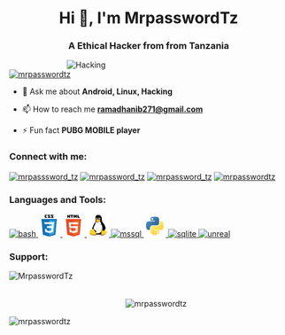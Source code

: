 <h1 align="center">Hi 👋, I'm MrpasswordTz</h1>
<h3 align="center">A Ethical Hacker from from Tanzania</h3>
<img align="right" alt="Hacking" width="400" src="https://raw.githubusercontent.com/TheDudeThatCode/TheDudeThatCode/master/Assets/Developer.gif">

<p align="left"> <a href="https://github.com/ryo-ma/github-profile-trophy"><img src="https://github-profile-trophy.vercel.app/?username=mrpasswordtz" alt="mrpasswordtz" /></a> </p>

- 💬 Ask me about **Android, Linux, Hacking**

- 📫 How to reach me **ramadhanib271@gmail.com**

- ⚡ Fun fact **PUBG MOBILE player**

<h3 align="left">Connect with me:</h3>
<p align="left">
<a href="https://twitter.com/mrpasssword_tz" target="blank"><img align="center" src="https://raw.githubusercontent.com/rahuldkjain/github-profile-readme-generator/master/src/images/icons/Social/twitter.svg" alt="mrpasssword_tz" height="30" width="40" /></a>
<a href="https://fb.com/mrpassword_tz" target="blank"><img align="center" src="https://raw.githubusercontent.com/rahuldkjain/github-profile-readme-generator/master/src/images/icons/Social/facebook.svg" alt="mrpassword_tz" height="30" width="40" /></a>
<a href="https://instagram.com/mrpassword_tz" target="blank"><img align="center" src="https://raw.githubusercontent.com/rahuldkjain/github-profile-readme-generator/master/src/images/icons/Social/instagram.svg" alt="mrpassword_tz" height="30" width="40" /></a>
<a href="https://discord.gg/mrpasswordtz" target="blank"><img align="center" src="https://raw.githubusercontent.com/rahuldkjain/github-profile-readme-generator/master/src/images/icons/Social/discord.svg" alt="mrpasswordtz" height="30" width="40" /></a>
</p>

<h3 align="left">Languages and Tools:</h3>
<p align="left"> <a href="https://www.gnu.org/software/bash/" target="_blank" rel="noreferrer"> <img src="https://www.vectorlogo.zone/logos/gnu_bash/gnu_bash-icon.svg" alt="bash" width="40" height="40"/> </a> <a href="https://www.w3schools.com/css/" target="_blank" rel="noreferrer"> <img src="https://raw.githubusercontent.com/devicons/devicon/master/icons/css3/css3-original-wordmark.svg" alt="css3" width="40" height="40"/> </a> <a href="https://www.w3.org/html/" target="_blank" rel="noreferrer"> <img src="https://raw.githubusercontent.com/devicons/devicon/master/icons/html5/html5-original-wordmark.svg" alt="html5" width="40" height="40"/> </a> <a href="https://www.linux.org/" target="_blank" rel="noreferrer"> <img src="https://raw.githubusercontent.com/devicons/devicon/master/icons/linux/linux-original.svg" alt="linux" width="40" height="40"/> </a> <a href="https://www.microsoft.com/en-us/sql-server" target="_blank" rel="noreferrer"> <img src="https://www.svgrepo.com/show/303229/microsoft-sql-server-logo.svg" alt="mssql" width="40" height="40"/> </a> <a href="https://www.python.org" target="_blank" rel="noreferrer"> <img src="https://raw.githubusercontent.com/devicons/devicon/master/icons/python/python-original.svg" alt="python" width="40" height="40"/> </a> <a href="https://www.sqlite.org/" target="_blank" rel="noreferrer"> <img src="https://www.vectorlogo.zone/logos/sqlite/sqlite-icon.svg" alt="sqlite" width="40" height="40"/> </a> <a href="https://unrealengine.com/" target="_blank" rel="noreferrer"> <img src="https://raw.githubusercontent.com/kenangundogan/fontisto/036b7eca71aab1bef8e6a0518f7329f13ed62f6b/icons/svg/brand/unreal-engine.svg" alt="unreal" width="40" height="40"/> </a> </p>

<h3 align="left">Support:</h3>
<p><a href="https://www.buymeacoffee.com/MrpasswordTz"> <img align="left" src="https://cdn.buymeacoffee.com/buttons/v2/default-yellow.png" height="50" width="210" alt="MrpasswordTz" /></a></p><br><br>

<p><img align="center" src="https://github-readme-stats.vercel.app/api/top-langs?username=mrpasswordtz&show_icons=true&locale=en&layout=compact" alt="mrpasswordtz" /></p>

<p><img align="center" src="https://github-readme-streak-stats.herokuapp.com/?user=mrpasswordtz&" alt="mrpasswordtz" /></p>
